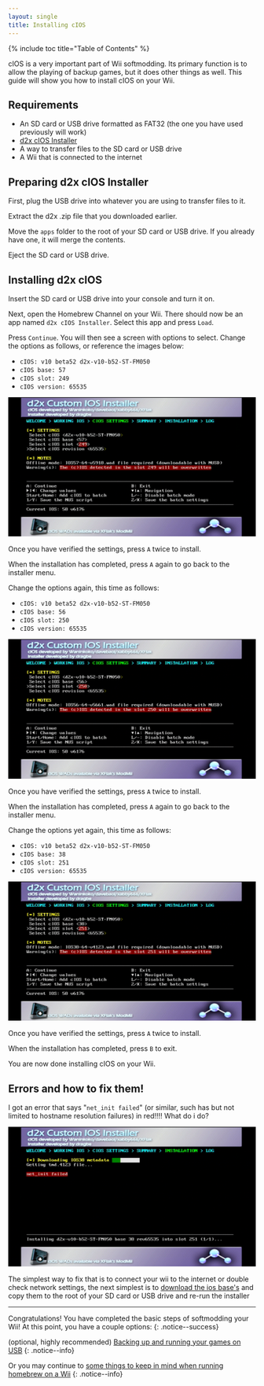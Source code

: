 ```yaml
---
layout: single
title: Installing cIOS
---
```


{% include toc title="Table of Contents" %}

cIOS is a very important part of Wii softmodding. Its primary function is to allow the playing of backup games, but it does other things as well. This guide will show you how to install cIOS on your Wii.

## Requirements

- An SD card or USB drive formatted as FAT32 (the one you have used previously will work)
- [d2x cIOS Installer](/resources/d2x-cios-installer.zip)
- A way to transfer files to the SD card or USB drive
- A Wii that is connected to the internet

## Preparing d2x cIOS Installer

First, plug the USB drive into whatever you are using to transfer files to it.

Extract the d2x .zip file that you downloaded earlier.

Move the ``apps`` folder to the root of your SD card or USB drive. If you already have one, it will merge the contents.

Eject the SD card or USB drive.

## Installing d2x cIOS

Insert the SD card or USB drive into your console and turn it on.

Next, open the Homebrew Channel on your Wii. There should now be an app named ``d2x cIOS Installer``. Select this app and press ``Load``.

Press ``Continue``. You will then see a screen with options to select. Change the options as follows, or reference the images below:

- ``cIOS: v10 beta52 d2x-v10-b52-ST-FM050``
- ``cIOS base: 57``
- ``cIOS slot: 249``
- ``cIOS version: 65535``

![249](/images/cios/cios249.png)

Once you have verified the settings, press ``A`` twice to install.

When the installation has completed, press ``A`` again to go back to the installer menu.

Change the options again, this time as follows:

- ``cIOS: v10 beta52 d2x-v10-b52-ST-FM050``
- ``cIOS base: 56``
- ``cIOS slot: 250``
- ``cIOS version: 65535``

![250](/images/cios/cios250.png)

Once you have verified the settings, press ``A`` twice to install.

When the installation has completed, press ``A`` again to go back to the installer menu.

Change the options yet again, this time as follows:

- ``cIOS: v10 beta52 d2x-v10-b52-ST-FM050``
- ``cIOS base: 38``
- ``cIOS slot: 251``
- ``cIOS version: 65535``

![251](/images/cios/cios251.png)

Once you have verified the settings, press ``A`` twice to install.

When the installation has completed, press ``B`` to exit.

You are now done installing cIOS on your Wii.

## Errors and how to fix them!

I got an error that says "`net_init failed`" (or similar, such has but not limited to hostname resolution failures) in red!!!! What do i do?

![net_init.failure](/images/cios/net_init.png)

The simplest way to fix that is to connect your wii to the internet or double check network settings, the next simplest is to [download the ios base's](/iosbasedownload) and copy them to the root of your SD card or USB drive and re-run the installer

---

Congratulations! You have completed the basic steps of softmodding your Wii! At this point, you have a couple options:
{: .notice--success}

(optional, highly recommended) [Backing up and running your games on USB](/wiiusbselectionguide)
{: .notice--info}

Or you may continue to [some things to keep in mind when running homebrew on a Wii](/wiitips)
{: .notice--info}
